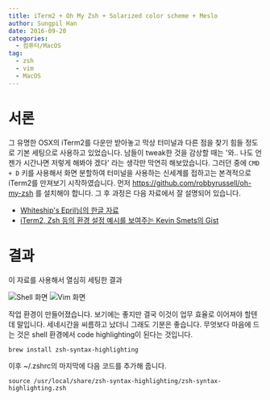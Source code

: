```yaml
---
title: iTerm2 + Oh My Zsh + Solarized color scheme + Meslo
author: Sungpil Han
date: 2016-09-20
categories: 
  - 컴퓨터/MacOS
tag: 
  - zsh
  - vim
  - MacOS
---
```


# 서론

그 유명한 OSX의 iTerm2를 다운만 받아놓고 막상 터미널과 다른 점을 찾기 힘들 정도로 기본 세팅으로 사용하고 있었습니다.
남들이 tweak한 것을 감상할 때는 '와.. 나도 언젠가 시간나면 저렇게 해봐야 겠다' 라는 생각만 막연히 해보았습니다.
그러던 중에 `CMD + D` 키를 사용해서 화면 분할하여 터미널을 사용하는 신세계를 접하고는 본격적으로 iTerm2를 만져보기 시작하였습니다. 
먼저 <https://github.com/robbyrussell/oh-my-zsh> 를 설치해야 합니다. 그 후 과정은 다음 자료에서 잘 설명되어 있습니다.

- [Whiteship's Epril님의 한글 자료](http://whiteship.me/?p=13816) 
- [iTerm2, Zsh 등의 환경 설정 예시를 보여주는 Kevin Smets의 Gist](https://gist.github.com/kevin-smets/8568070)

# 결과

이 자료를 사용해서 열심히 세팅한 결과

![Shell 화면](http://i.imgur.com/rkYzYss.png)
![Vim 화면](http://i.imgur.com/QGbEIz6.png)

작업 환경이 만들어졌습니다. 
보기에는 좋지만 결국 이것이 업무 효율로 이어져야 할텐데 말입니다. 
세네시간을 씨름하고 났더니 그래도 기분은 좋습니다.
무엇보다 마음에 드는 것은 shell 환경에서 code highlighting이 된다는 것입니다.

```shell
brew install zsh-syntax-highlighting
```

이후 ~/.zshrc의 마지막에 다음 코드를 추가해 줍니다.

```shell
source /usr/local/share/zsh-syntax-highlighting/zsh-syntax-highlighting.zsh
```

